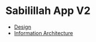 # Sabilillah App V2

- [Design](https://www.figma.com/file/yc2DYImOQe8HirXst3sYx3/My-Project---Sabilillah-App?node-id=0%3A1)
- [Information Architecture](https://workflowy.com/s/sabilillah-app/oMgKeP2VweYyQ7Uw) 
